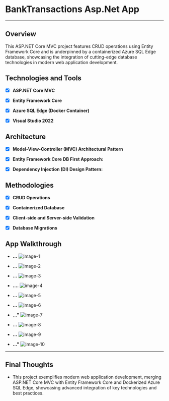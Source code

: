 # BankTransactions Asp.Net App

---
## Overview

This ASP.NET Core MVC project features CRUD operations using Entity Framework Core and is underpinned by a containerized Azure SQL Edge database, showcasing the integration of cutting-edge database technologies in modern web application development.


## Technologies and Tools

- [x] **ASP.NET Core MVC**
    <!--* Utilized for crafting the web application using the MVC design pattern, ensuring a clean separation of concerns and enhanced maintainability.-->
- [x] **Entity Framework Core**
    <!--* Employed for efficient Object-Relational Mapping, enabling seamless interactions between the application and the SQL database.-->
- [x] **Azure SQL Edge (Docker Container)**
    <!--* Integrated a high-performance, scalable SQL database using Docker.
- [x] **Bootstrap & FontAwesome**
    <!--* Enhanced the user interface with responsive design and visually appealing icons.-->
- [x] **Visual Studio 2022**
    <!--* IDE used, leveraging its comprehensive suite of tools for .NET development.-->


## Architecture

- [x] **Model-View-Controller (MVC) Architectural Pattern** 
    <!--* The application follows the MVC architectural pattern.-->
- [x] **Entity Framework Core DB First Approach:** 
    <!--* Directly mapped the database schema to the business domain entities, resulting in a database-driven application design.-->
- [x] **Dependency Injection (DI) Design Pattern:** 
    <!--* Leveraged built-in dependency injection in ASP.NET Core for managing services and database context, ensuring loose coupling and testability.-->


## Methodologies

- [x] **CRUD Operations** 
    <!--* Implementation of basic database operations: Create, Read, Update, Delete.-->
- [x] **Containerized Database** 
    <!--* Deployed Azure SQL Edge within a Docker container-->
- [x] **Client-side and Server-side Validation** 
    <!--* Ensuring data integrity both on the client and server sides.-->
- [x] **Database Migrations** 
    <!--* Utilized EF Core migrations for updating and managing the database schema.-->


## App Walkthrough

* **...** 
![image-1](./images/SS1.png)

* **...** 
![image-2](./images/SS2.png)

* **...**
![image-3](./images/SS3.png)

* **....**
![image-4](./images/SS4.png)

* **...**
![image-5](./images/SS5.png)

* **...**
![image-6](./images/SS6.png)

* **..."**
![image-7](./images/SS7.png)

* **...**
![image-8](./images/SS8.png)

* **...**
![image-9](./images/SS9.png)

* **..."**
![image-10](./images/SS10.png)


---
## Final Thoughts

* This project exemplifies modern web application development, merging ASP.NET Core MVC with Entity Framework Core and Dockerized Azure SQL Edge, showcasing advanced integration of key technologies and best practices.

